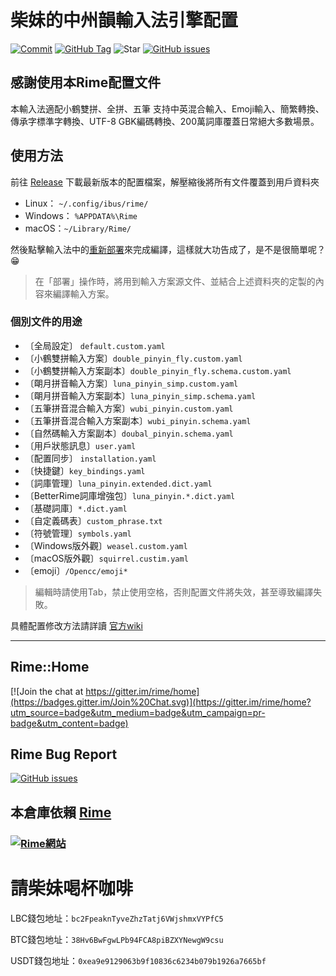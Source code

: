 # 柴妹的中州韻輸入法引擎配置
[![Commit](https://img.shields.io/github/last-commit/bs10081/Rime-Cx330/main?color=red)](https://github.com/bs10081/Rime-Cx330/archive/main.zip)
[![GitHub Tag](https://img.shields.io/github/tag/bs10081/Rime-Cx330)](https://github.com/bs10081/Rime-Cx330/releases)
![Star](https://img.shields.io/github/stars/bs10081/Rime-Cx330)
[![GitHub issues](https://img.shields.io/github/issues/bs10081/Rime-Cx330)](https://github.com/bs10081/Rime-Cx330/issues)

## 感謝使用本Rime配置文件

本輸入法適配小鶴雙拼、全拼、五筆
支持中英混合輸入、Emoji輸入、簡繁轉換、傳承字標準字轉換、UTF-8 GBK編碼轉換、200萬詞庫覆蓋日常絕大多數場景。

## 使用方法
前往 [Release](https://github.com/bs10081/Rime-Cx330/releases) 下載最新版本的配置檔案，解壓縮後將所有文件覆蓋到用戶資料夾

- Linux： `~/.config/ibus/rime/`
- Windows： `%APPDATA%\Rime`
- macOS：`~/Library/Rime/`

然後點擊輸入法中的[重新部署](https://github.com/rime/home/wiki/CustomizationGuide#%E5%BF%85%E7%9F%A5%E5%BF%85%E6%9C%83)來完成編譯，這樣就大功告成了，是不是很簡單呢？😁


> 在「部署」操作時，將用到輸入方案源文件、並結合上述資料夾的定製的內容來編譯輸入方案。

### 個別文件的用途
- 〔全局設定〕 `default.custom.yaml`
- 〔小鶴雙拼輸入方案〕`double_pinyin_fly.custom.yaml`
- 〔小鶴雙拼輸入方案副本〕`double_pinyin_fly.schema.custom.yaml`
- 〔朙月拼音輸入方案〕`luna_pinyin_simp.custom.yaml`
- 〔朙月拼音輸入方案副本〕`luna_pinyin_simp.schema.yaml`
- 〔五筆拼音混合輸入方案〕`wubi_pinyin.custom.yaml`
- 〔五筆拼音混合輸入方案副本〕`wubi_pinyin.schema.yaml`
- 〔自然碼輸入方案副本〕`doubal_pinyin.schema.yaml`
- 〔用戶狀態訊息〕`user.yaml`
- 〔配置同步〕 `installation.yaml`
- 〔快捷鍵〕`key_bindings.yaml`
- 〔詞庫管理〕`luna_pinyin.extended.dict.yaml`
- 〔BetterRime詞庫增強包〕`luna_pinyin.*.dict.yaml`
- 〔基礎詞庫〕`*.dict.yaml`
- 〔自定義碼表〕`custom_phrase.txt`
- 〔符號管理〕`symbols.yaml`
- 〔Windows版外觀〕`weasel.custom.yaml`
- 〔macOS版外觀〕`squirrel.custim.yaml`
- 〔emoji〕`/Opencc/emoji*`
> 編輯時請使用Tab，禁止使用空格，否則配置文件將失效，甚至導致編譯失敗。

具體配置修改方法請詳讀 [官方wiki](https://github.com/rime/home/wiki)

---

## Rime::Home

[![Join the chat at https://gitter.im/rime/home](https://badges.gitter.im/Join%20Chat.svg)](https://gitter.im/rime/home?utm_source=badge&utm_medium=badge&utm_campaign=pr-badge&utm_content=badge)
​
## Rime Bug Report
[![GitHub issues](https://img.shields.io/github/issues/rime/home.svg)](https://github.com/rime/home/issues)

## 本倉庫依賴 [Rime](https://github.com/rime/home)

### [![Rime網站](https://img.shields.io/badge/Website-Rime-9cf)](https://rime.im)

# 請柴妹喝杯咖啡

LBC錢包地址：`bc2FpeaknTyveZhzTatj6VWjshmxVYPfC5`

BTC錢包地址：`38Hv6BwFgwLPb94FCA8piBZXYNewgW9csu`

USDT錢包地址：`0xea9e9129063b9f10836c6234b079b1926a7665bf`